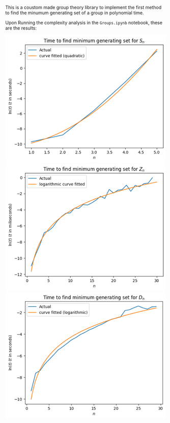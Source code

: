 This is a coustom made group theory library to implement the first method to find the minumum generating set of a group in polynomial time. 

Upon Running the complexity analysis in the `Groups.ipynb` notebook, these are the results:

![Image](MinGenSetPermutation.png)
![Image](MinGenSetAdditive.png)
![Image](MinGenSetDihedral.png)

